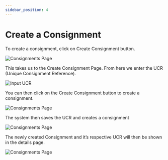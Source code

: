 ```yaml
---
sidebar_position: 4
---
```


# Create a Consignment

To create a consignment, click on Create Consignment button.

![Consignments Page](/img/userGuide/createcons.png)

This takes us to the Create Consignment Page. From here we enter the UCR (Unique Consignment Reference).

![Input UCR](/img/userGuide/inputUCR.png)

You can then click on the Create Consignment button to create a consignment.

![Consignments Page](/img/userGuide/clickcreatecons.png)

The system then saves the UCR and creates a consignment

![Consignments Page](/img/userGuide/consigncreated.png)

The newly created Consignment and it’s respective UCR will then be shown in the details page.

![Consignments Page](/img/userGuide/detailsidentifier.png)